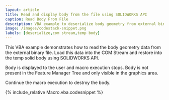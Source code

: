 ```yaml
---
layout: article
title: Read and display body from the file using SOLIDWORKS API
caption: Read Body From File
description: VBA example to deserialize body geometry from external binary file into temp body and display using SOLIDWORKS API
image: /images/codestack-snippet.png
labels: [deserialize,com stream,temp body]
---
```

This VBA example demonstrates how to read the body geometry data from the external binary file. Load this data into the COM Stream and restore into the temp solid body using SOLIDWORKS API.

Body is displayed to the user and macro execution stops. Body is not present in the Feature Manager Tree and only visible in the graphics area.

Continue the macro execution to destroy the body.

{% include_relative Macro.vba.codesnippet %}